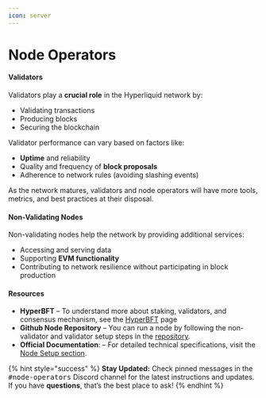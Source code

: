 ```yaml
---
icon: server
---
```


# Node Operators

#### Validators

Validators play a **crucial role** in the Hyperliquid network by:

* Validating transactions
* Producing blocks
* Securing the blockchain

Validator performance can vary based on factors like:

* **Uptime** and reliability
* Quality and frequency of **block proposals**
* Adherence to network rules (avoiding slashing events)

As the network matures, validators and node operators will have more tools, metrics, and best practices at their disposal.

#### Non-Validating Nodes

Non-validating nodes help the network by providing additional services:

* Accessing and serving data
* Supporting **EVM functionality**
* Contributing to network resilience without participating in block production

#### Resources

* **HyperBFT** – To understand more about staking, validators, and consensus mechanism, see the [HyperBFT](../../architecture/hyperbft/) page
* **Github Node Repository** – You can run a node by following the non-validator and validator setup steps in the [repository](https://github.com/hyperliquid-dex/node).
* **Official Documentation**: – For detailed technical specifications, visit the [Node Setup section](https://hyperliquid.gitbook.io/hyperliquid-docs/for-developers/nodes).

{% hint style="success" %}
**Stay Updated:** Check pinned messages in the <kbd>#node-operators</kbd> Discord channel for the latest instructions and updates. If you have **questions**, that’s the best place to ask!
{% endhint %}
